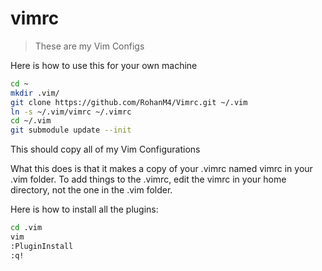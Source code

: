 # vimrc

>These are my Vim Configs

Here is how to use this for your own machine
```bash
cd ~
mkdir .vim/
git clone https://github.com/RohanM4/Vimrc.git ~/.vim
ln -s ~/.vim/vimrc ~/.vimrc
cd ~/.vim
git submodule update --init
```
This should copy all of my Vim Configurations


What this does is that it makes a copy of your .vimrc named vimrc in your .vim folder. To add things
to the .vimrc, edit the vimrc in your home directory, not the one in the .vim folder.

Here is how to install all the plugins:

```bash
cd .vim
vim
:PluginInstall
:q!
```

